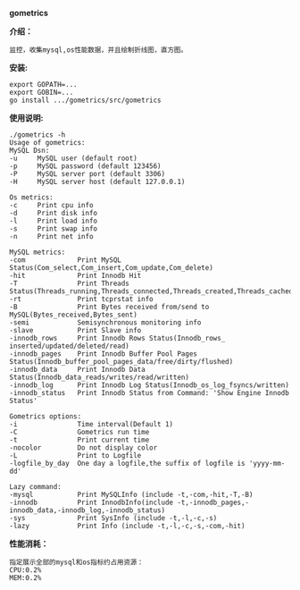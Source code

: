 **gometrics**

**介绍：**

    监控，收集mysql,os性能数据，并且绘制折线图，直方图。

**安装:**

	export GOPATH=...
    export GOBIN=...
    go install .../gometrics/src/gometrics

**使用说明:**
    
	./gometrics -h
    Usage of gometrics:
    MySQL Dsn:
    -u     MySQL user (default root)
    -p 	   MySQL password (default 123456)
    -P     MySQL server port (default 3306)
    -H     MySQL server host (default 127.0.0.1)
    
    Os metrics:
    -c     Print cpu info
    -d     Print disk info
    -l     Print load info
    -s     Print swap info
    -n     Print net info
    
    MySQL metrics:
    -com   			 Print MySQL Status(Com_select,Com_insert,Com_update,Com_delete)
    -hit   			 Print Innodb Hit
    -T    			 Print Threads Status(Threads_running,Threads_connected,Threads_created,Threads_cached)
    -rt				 Print tcprstat info
    -B     			 Print Bytes received from/send to MySQL(Bytes_received,Bytes_sent)
    -semi  			 Semisynchronous monitoring info
    -slave 			 Print Slave info
    -innodb_rows     Print Innodb Rows Status(Innodb_rows_ inserted/updated/deleted/read)
    -innodb_pages    Print Innodb Buffer Pool Pages Status(Innodb_buffer_pool_pages_data/free/dirty/flushed)
    -innodb_data     Print Innodb Data Status(Innodb_data_reads/writes/read/written)
    -innodb_log      Print Innodb Log Status(Innodb_os_log_fsyncs/written)
    -innodb_status   Print Innodb Status from Command: 'Show Engine Innodb Status'

    Gometrics options:
    -i     			 Time interval(Default 1)
	-C     			 Gometrics run time
    -t     			 Print current time
    -nocolor         Do not display color
    -L     			 Print to Logfile
    -logfile_by_day  One day a logfile,the suffix of logfile is 'yyyy-mm-dd'
    
    Lazy command:
    -mysql           Print MySQLInfo (include -t,-com,-hit,-T,-B)
    -innodb          Print InnodbInfo(include -t,-innodb_pages,-innodb_data,-innodb_log,-innodb_status)
    -sys   			 Print SysInfo (include -t,-l,-c,-s)
    -lazy  			 Print Info (include -t,-l,-c,-s,-com,-hit)


**性能消耗：**

    指定展示全部的mysql和os指标约占用资源：
    CPU:0.2%
    MEM:0.2%